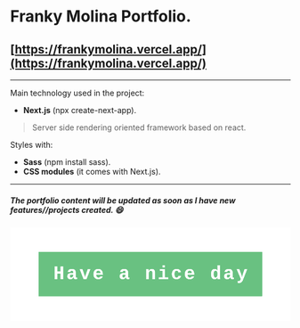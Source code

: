 # Franky Molina Portfolio.

## [https://frankymolina.vercel.app/](https://frankymolina.vercel.app/)

---

Main technology used in the project:
 - **Next.js** (npx create-next-app). 
 >Server side rendering oriented framework based on react.

Styles with:
 - **Sass** (npm install sass).
 - **CSS modules** (it comes with Next.js).

---

##### The portfolio content will be updated as soon as I have new features//projects created. 😄


<img src="public/have a nice day 1000-transparent.png">
                        
